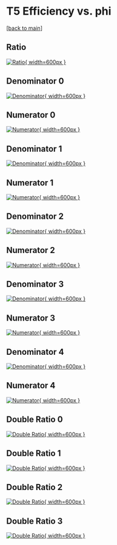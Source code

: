 # T5 Efficiency vs. phi

[[back to main](./)]



## Ratio

[![Ratio](../mtv/var/T5_xtr_211_-1_eff_phi.png){ width=600px }](../mtv/var/T5_xtr_211_-1_eff_phi.pdf)

## Denominator 0

[![Denominator](../mtv/den/T5_xtr_211_-1_eff_phi_den0.png){ width=600px }](../mtv/den/T5_xtr_211_-1_eff_phi_den0.pdf)

## Numerator 0

[![Numerator](../mtv/num/T5_xtr_211_-1_eff_phi_num0.png){ width=600px }](../mtv/num/T5_xtr_211_-1_eff_phi_num0.pdf)

## Denominator 1

[![Denominator](../mtv/den/T5_xtr_211_-1_eff_phi_den1.png){ width=600px }](../mtv/den/T5_xtr_211_-1_eff_phi_den1.pdf)

## Numerator 1

[![Numerator](../mtv/num/T5_xtr_211_-1_eff_phi_num1.png){ width=600px }](../mtv/num/T5_xtr_211_-1_eff_phi_num1.pdf)

## Denominator 2

[![Denominator](../mtv/den/T5_xtr_211_-1_eff_phi_den2.png){ width=600px }](../mtv/den/T5_xtr_211_-1_eff_phi_den2.pdf)

## Numerator 2

[![Numerator](../mtv/num/T5_xtr_211_-1_eff_phi_num2.png){ width=600px }](../mtv/num/T5_xtr_211_-1_eff_phi_num2.pdf)

## Denominator 3

[![Denominator](../mtv/den/T5_xtr_211_-1_eff_phi_den3.png){ width=600px }](../mtv/den/T5_xtr_211_-1_eff_phi_den3.pdf)

## Numerator 3

[![Numerator](../mtv/num/T5_xtr_211_-1_eff_phi_num3.png){ width=600px }](../mtv/num/T5_xtr_211_-1_eff_phi_num3.pdf)

## Denominator 4

[![Denominator](../mtv/den/T5_xtr_211_-1_eff_phi_den4.png){ width=600px }](../mtv/den/T5_xtr_211_-1_eff_phi_den4.pdf)

## Numerator 4

[![Numerator](../mtv/num/T5_xtr_211_-1_eff_phi_num4.png){ width=600px }](../mtv/num/T5_xtr_211_-1_eff_phi_num4.pdf)

## Double Ratio 0

[![Double Ratio](../mtv/ratio/T5_xtr_211_-1_eff_phi_ratio0.png){ width=600px }](../mtv/ratio/T5_xtr_211_-1_eff_phi_ratio0.pdf)

## Double Ratio 1

[![Double Ratio](../mtv/ratio/T5_xtr_211_-1_eff_phi_ratio1.png){ width=600px }](../mtv/ratio/T5_xtr_211_-1_eff_phi_ratio1.pdf)

## Double Ratio 2

[![Double Ratio](../mtv/ratio/T5_xtr_211_-1_eff_phi_ratio2.png){ width=600px }](../mtv/ratio/T5_xtr_211_-1_eff_phi_ratio2.pdf)

## Double Ratio 3

[![Double Ratio](../mtv/ratio/T5_xtr_211_-1_eff_phi_ratio3.png){ width=600px }](../mtv/ratio/T5_xtr_211_-1_eff_phi_ratio3.pdf)

